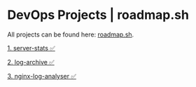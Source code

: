 # DevOps Projects |  roadmap.sh


All projects can be found here: [roadmap.sh](https://roadmap.sh/devops/projects).

[1. server-stats ✅](https://roadmap.sh/projects/server-stats)

[2. log-archive ✅](https://roadmap.sh/projects/log-archive-tool)

[3. nginx-log-analyser ✅](https://roadmap.sh/projects/nginx-log-analyser)
